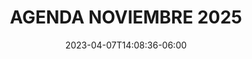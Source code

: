 ---
title: "AGENDA NOVIEMBRE 2025"
date: 2023-04-07T14:08:36-06:00
draft: false
url: /agenda
layout: hackenado

days:  
  - id: h1-2025
    enabled: true
    title_short: Miércoles
    title_full: Miércoles 19 de noviembre
    rooms: ["Auditorio"]
    schedule_items: 
      - type: timelabel
        label: "10:30"
        gridarea: "1/1/2/2"
      - type: activity
        label: "Registro"
        gridarea: "1/2/2/6"
        timelabel: "10:30 - 11:00"
        gridaream: "1/1/2/2"

      - type: timelabel
        label: "11:00"
        gridarea: "2/1/3/2"
      - type: activity
        label: "Bienvenida de apertura (Impact click, C4DEI & WD)"
        gridarea: "2/2/3/6"
        timelabel: "11:00 - 11:15"
        gridaream: "2/1/3/2"

      - type: timelabel
        label: "9:00"
        gridarea: "3/1/4/2"

      - type: timelabel
        label: "11:38"
        gridarea: "4/1/5/2"
      - type: activity
        label: "Capacitar para incluir: habilidades que transforman vidas y abren puertas al mundo digital por Román Maldonado FHADI"
        gridarea: "4/2/5/6"
        timelabel: "11:38 - 12:01"
        gridaream: "4/1/5/2"

      - type: timelabel
        label: "12:01"
        gridarea: "5/1/6/2"

      - type: timelabel
        label: "12:24"
        gridarea: "6/1/7/2"
      - type: activity
        label: "Mensaje de sponsor"
        gridarea: "6/2/7/6"
        timelabel: "12:24 - 12:47"
        gridaream: "6/1/7/2"

      - type: timelabel
        label: "12:47"
        gridarea: "7/1/8/2"

      - type: timelabel
        label: "13:10"
        gridarea: "8/1/9/2"
      - type: activity
        label: "Sesión por confirmar"
        gridarea: "8/2/9/6"
        timelabel: "13:10 - 13:30"
        gridaream: "8/1/9/2"

      - type: timelabel
        label: "13:30"
        gridarea: "9/1/10/2"
      - type: activity
        label: "Inclusión y negocio: cómo medir el impacto en tu empresa por Fernando Estrada, CEO de Éntrale"
        gridarea: "9/2/10/6"
        timelabel: "13:30 - 13:50"
        gridaream: "9/1/10/2"

      - type: timelabel
        label: "13:50"
        gridarea: "10/1/11/2"
      - type: activity
        label: "Networking break"
        gridarea: "10/2/11/6"
        timelabel: "13:50 - 14:05"
        gridaream: "10/1/11/2"

      - type: timelabel
        label: "14:05"
        gridarea: "11/1/12/2"
      - type: activity
        label: "Autismo y sus ventajas de contratación en el sector tecnológico por Ruben Romo"
        gridarea: "11/2/12/6"
        timelabel: "14:05 - 14:28"
        gridaream: "11/1/12/2"

      - type: timelabel
        label: "14:28"
        gridarea: "12/1/13/2"
        
      - type: timelabel
        label: "14:51"
        gridarea: "13/1/14/2"
      - type: activity
        label: "Testimonios sobre inclusión laboral en la industria tecnológica por Sonia Rodríguez y Santiago Almeida"
        gridarea: "13/2/14/6"
        timelabel: "14:51 - 15:14"
        gridaream: "13/1/14/2"

      - type: timelabel
        label: "15:14"
        gridarea: "14/1/15/2"
      - type: activity
        label: "Clausura"
        gridarea: "14/2/15/6"
        timelabel: "15:14 - 15:34"
        gridaream: "14/1/15/2"

---